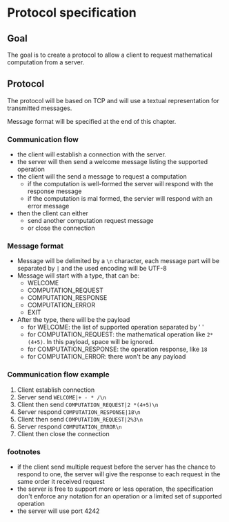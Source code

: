 # Protocol specification

## Goal

The goal is to create a protocol to allow a client to request mathematical computation from a server.

## Protocol

The protocol will be based on TCP and will use a textual representation for transmitted messages.

Message format will be specified at the end of this chapter. 

### Communication flow

* the client will establish a connection with the server.
* the server will then send a welcome message listing the supported operation
* the client will the send a message to request a computation 
  * if the computation is well-formed the server will respond with the response message
  * if the computation is mal formed, the servier will respond with an error message
* then the client can either 
  * send another computation request message
  * or close the connection

### Message format

* Message will be delimited by a `\n` character, each message part will be separated by `|` and the used encoding will be UTF-8
* Message will start with a type, that can be:
  * WELCOME
  * COMPUTATION_REQUEST
  * COMPUTATION_RESPONSE
  * COMPUTATION_ERROR
  * EXIT  
* After the type, there will be the payload
  * for WELCOME: the list of supported operation separated by ' '
  * for COMPUTATION_REQUEST: the mathematical operation like `2*(4+5)`. In this payload, space will be ignored.
  * for COMPUTATION_RESPONSE: the operation response, like `18`
  * for COMPUTATION_ERROR: there won't be any payload

### Communication flow example
 
1. Client establish connection
2. Server send `WELCOME|+ - * /\n`
3. Client then send `COMPUTATION_REQUEST|2 *(4+5)\n`
4. Server respond `COMPUTATION_RESPONSE|18\n` 
5. Client then send `COMPUTATION_REQUEST|2%3\n`
6. Server respond `COMPUTATION_ERROR\n`
7. Client then close the connection

### footnotes

* if the client send multiple request before the server has the chance to respond to one, the server will give the response to each request in 
the same order it received request
* the server is free to support more or less operation, the specification don't enforce any notation for an operation or a limited set of supported operation
* the server will use port 4242 